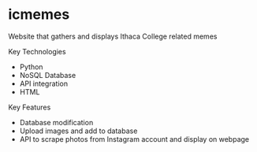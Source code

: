 # icmemes
Website that gathers and displays Ithaca College related memes

Key Technologies
 - Python
 - NoSQL Database
 - API integration
 - HTML

Key Features
 - Database modification
 - Upload images and add to database
 - API to scrape photos from Instagram account and display on webpage
